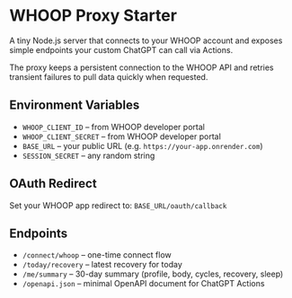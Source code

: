 # WHOOP Proxy Starter

A tiny Node.js server that connects to your WHOOP account and exposes simple endpoints your custom ChatGPT can call via Actions.

The proxy keeps a persistent connection to the WHOOP API and retries transient failures to pull data quickly when requested.

## Environment Variables
- `WHOOP_CLIENT_ID` – from WHOOP developer portal
- `WHOOP_CLIENT_SECRET` – from WHOOP developer portal
- `BASE_URL` – your public URL (e.g. `https://your-app.onrender.com`)
- `SESSION_SECRET` – any random string

## OAuth Redirect
Set your WHOOP app redirect to: `BASE_URL/oauth/callback`

## Endpoints
- `/connect/whoop` – one-time connect flow
- `/today/recovery` – latest recovery for today
- `/me/summary` – 30-day summary (profile, body, cycles, recovery, sleep)
- `/openapi.json` – minimal OpenAPI document for ChatGPT Actions
